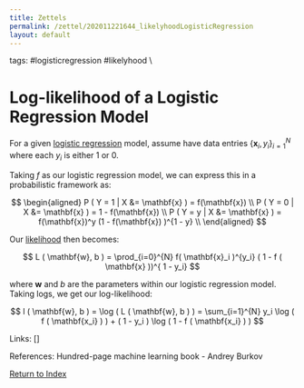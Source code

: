 ```yaml
---
title: Zettels
permalink: /zettel/202011221644_likelyhoodLogisticRegression
layout: default
---
```

tags: #logisticregression #likelyhood \

# Log-likelihood of a Logistic Regression Model

For a given [logistic regression](202011221613_logisticRegression) model, assume have data entries $\{ \mathbf{x}_i, y_i \}^{N}_{i = 1}$ where
each $y_i$ is either $1$ or $0$.

Taking $f$ as our logistic regression model, we can express this in a probabilistic framework as:

$$
\begin{aligned}
P ( Y = 1 | X &= \mathbf{x} ) = f(\mathbf{x})  \\
P ( Y = 0 | X &= \mathbf{x} ) = 1 - f(\mathbf{x}) \\
P ( Y = y | X &= \mathbf{x} ) = f(\mathbf{x})^y (1 - f(\mathbf{x}) )^{1 - y} \\
\end{aligned}
$$

Our [likelihood](202101091603_probabilityLikelyhood) then becomes:

$$ L ( \mathbf{w}, b )  = \prod_{i=0}^{N} f( \mathbf{x}_i )^{y_i} ( 1 - f ( \mathbf{x} ))^{ 1 - y_i} $$

where $\mathbf{w}$ and $b$ are the parameters within our logistic regression model. Taking logs, we get our log-likelihood:

$$ l ( \mathbf{w}, b ) = \log ( L ( \mathbf{w}, b ) ) = \sum_{i=1}^{N} y_i \log ( f ( \mathbf{x_i} ) ) + ( 1 - y_i ) \log ( 1 - f ( \mathbf{x_i} ) ) $$

Links: []

References: Hundred-page machine learning book - Andrey Burkov

[Return to Index](index)
